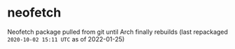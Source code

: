 # neofetch

Neofetch package pulled from git until Arch finally rebuilds (last repackaged `2020-10-02 15:11 UTC` as of 2022-01-25)